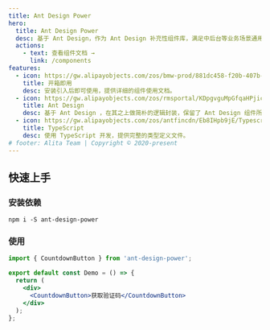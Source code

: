 ```yaml
---
title: Ant Design Power
hero:
  title: Ant Design Power
  desc: 基于 Ant Design，作为 Ant Design 补充性组件库，满足中后台等业务场景通用性组件需求。
  actions:
    - text: 查看组件文档 →
      link: /components
features:
  - icon: https://gw.alipayobjects.com/zos/bmw-prod/881dc458-f20b-407b-947a-95104b5ec82b/k79dm8ih_w144_h144.png
    title: 开箱即用
    desc: 安装引入后即可使用，提供详细的组件使用文档。
  - icon: https://gw.alipayobjects.com/zos/rmsportal/KDpgvguMpGfqaHPjicRK.svg
    title: Ant Design
    desc: 基于 Ant Design ，在其之上做简朴的逻辑封装，保留了 Ant Design 组件所有功能。
  - icon: https://gw.alipayobjects.com/zos/antfincdn/Eb8IHpb9jE/Typescript_logo_2020.svg
    title: TypeScript
    desc: 使用 TypeScript 开发，提供完整的类型定义文件。
# footer: Alita Team | Copyright © 2020-present
---
```


## 快速上手

### 安装依赖

```
npm i -S ant-design-power
```

### 使用

```jsx | pure
import { CountdownButton } from 'ant-design-power';

export default const Demo = () => {
  return (
    <div>
      <CountdownButton>获取验证码</CountdownButton>
    </div>
  );
};
```
